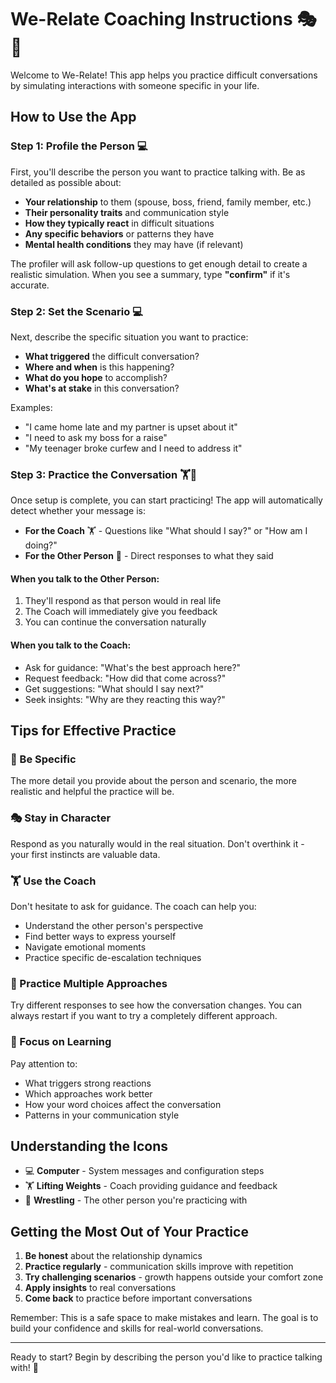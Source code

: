 # We-Relate Coaching Instructions 🎭💬

Welcome to We-Relate! This app helps you practice difficult conversations by simulating interactions with someone specific in your life.

## How to Use the App

### Step 1: Profile the Person 💻
First, you'll describe the person you want to practice talking with. Be as detailed as possible about:

- **Your relationship** to them (spouse, boss, friend, family member, etc.)
- **Their personality traits** and communication style
- **How they typically react** in difficult situations
- **Any specific behaviors** or patterns they have
- **Mental health conditions** they may have (if relevant)

The profiler will ask follow-up questions to get enough detail to create a realistic simulation. When you see a summary, type **"confirm"** if it's accurate.

### Step 2: Set the Scenario 💻
Next, describe the specific situation you want to practice:

- **What triggered** the difficult conversation?
- **Where and when** is this happening?
- **What do you hope** to accomplish?
- **What's at stake** in this conversation?

Examples:
- "I came home late and my partner is upset about it"
- "I need to ask my boss for a raise"
- "My teenager broke curfew and I need to address it"

### Step 3: Practice the Conversation 🏋️🤼

Once setup is complete, you can start practicing! The app will automatically detect whether your message is:

- **For the Coach** 🏋️ - Questions like "What should I say?" or "How am I doing?"
- **For the Other Person** 🤼 - Direct responses to what they said

#### When you talk to the Other Person:
1. They'll respond as that person would in real life
2. The Coach will immediately give you feedback
3. You can continue the conversation naturally

#### When you talk to the Coach:
- Ask for guidance: "What's the best approach here?"
- Request feedback: "How did that come across?"
- Get suggestions: "What should I say next?"
- Seek insights: "Why are they reacting this way?"

## Tips for Effective Practice

### 🎯 Be Specific
The more detail you provide about the person and scenario, the more realistic and helpful the practice will be.

### 🎭 Stay in Character
Respond as you naturally would in the real situation. Don't overthink it - your first instincts are valuable data.

### 🏋️ Use the Coach
Don't hesitate to ask for guidance. The coach can help you:
- Understand the other person's perspective
- Find better ways to express yourself
- Navigate emotional moments
- Practice specific de-escalation techniques

### 🔄 Practice Multiple Approaches
Try different responses to see how the conversation changes. You can always restart if you want to try a completely different approach.

### 📝 Focus on Learning
Pay attention to:
- What triggers strong reactions
- Which approaches work better
- How your word choices affect the conversation
- Patterns in your communication style

## Understanding the Icons

- 💻 **Computer** - System messages and configuration steps
- 🏋️ **Lifting Weights** - Coach providing guidance and feedback  
- 🤼 **Wrestling** - The other person you're practicing with

## Getting the Most Out of Your Practice

1. **Be honest** about the relationship dynamics
2. **Practice regularly** - communication skills improve with repetition
3. **Try challenging scenarios** - growth happens outside your comfort zone
4. **Apply insights** to real conversations
5. **Come back** to practice before important conversations

Remember: This is a safe space to make mistakes and learn. The goal is to build your confidence and skills for real-world conversations.

---

Ready to start? Begin by describing the person you'd like to practice talking with! 🚀 